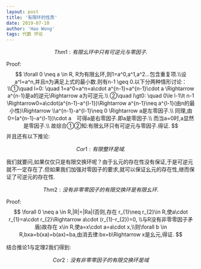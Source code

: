```yaml
---
layout: post
title: '有限环的性质'
date: 2019-07-10
author: 'Hao Wong'
tags: 代数 环论
---
```


$$
Thm 1:有限幺环中只有可逆元与零因子.
$$

Proof:
$$
\forall 0 \neq a \in R, R为有限幺环,则1=a^0,a^1,a^2...包含重复项.\\设a^l=a^n,并且n为满足上式的最小数.则有n-1 \geq 0.以下分两种情形讨论：\\①\quad l=0: \quad
1=a^0=a^n=a\cdot a^{n-1}=a^{n-1}\cdot a \Rightarrow a^{n-1}是a的逆元\Rightarrow a为可逆元.\\
②\quad l\gt0: \quad
0\le l-1\lt n-1 \Rightarrow0=a\cdot(a^{n-1}-a^{l-1})\Rightarrow a^{n-1}\neq a^{l-1}(由n的最小性)\Rightarrow \\a^{n-1}-a^{l-1}\neq 0 \Rightarrow a是左零因子.\\
同理,由0=(a^{n-1}-a^{l-1})\cdot a　可得a是右零因子.即a是零因子.\\
而当a=0时,a显然是零因子.\\
故综合①②知:有限幺环只有可逆元与零因子.得证.
$$
并且还有以下推论:

$$
Cor 1:有限整环是域.
$$


我们就要问,如果仅仅只是有限交换环呢？由于幺元的存在性没有保证,于是可逆元就不一定存在了.但如果我们加强对零因子的要求,就可以保证幺元的存在性,继而保证了可逆元的存在性.


$$
Thm 2:没有非零零因子的有限交换环是有限幺环.
$$


Proof:
$$
\forall 0 \neq a \in R,|R|=|Ra|(否则,存在 r_{1}\neq r_{2}\in R,使a\cdot r_{1}=a\cdot r_{2}\Rightarrow a\cdot (r_{1}-r_{2})=0,
\\与R没有非零零因子矛盾)故存在 x\in R,使a=x\cdot a=a\cdot x,\\则\forall b \in R,bxa=b(xa)=b(ax)=ba,由消去律:bx=b\Rightarrow  x是幺元,得证.
$$

结合推论1与定理2我们得到:

$$
Cor2:没有非零零因子的有限交换环是域
$$
